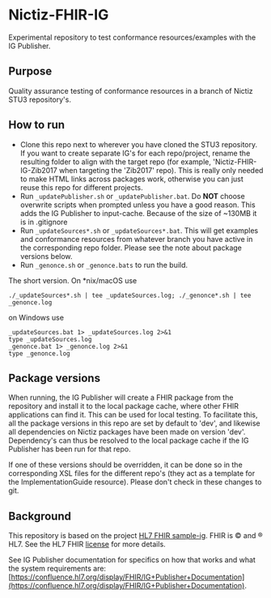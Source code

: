 # Nictiz-FHIR-IG
Experimental repository to test conformance resources/examples with the IG Publisher.

## Purpose
Quality assurance testing of conformance resources in a branch of Nictiz STU3 repository's.

## How to run
* Clone this repo next to wherever you have cloned the STU3 repository. If you want to create separate IG's for each repo/project, rename the resulting folder to align with the target repo (for example, 'Nictiz-FHIR-IG-Zib2017 when targeting the 'Zib2017' repo). This is really only needed to make HTML links across packages work, otherwise you can just reuse this repo for different projects.
* Run `_updatePublisher.sh` or `_updatePublisher.bat`. Do **NOT** choose overwrite scripts when prompted unless you have a good reason. This adds the IG Publisher to input-cache. Because of the size of ~130MB it is in .gitignore
* Run `_updateSources*.sh` or `_updateSources*.bat`. This will get examples and conformance resources from whatever branch you have active in the corresponding repo folder. Please see the note about package versions below. 
* Run `_genonce.sh` or `_genonce.bats` to run the build.

The short version. On *nix/macOS use 
```
./_updateSources*.sh | tee _updateSources.log; ./_genonce*.sh | tee _genonce.log
```

on Windows use

```
_updateSources.bat 1> _updateSources.log 2>&1
type _updateSources.log
_genonce.bat 1> _genonce.log 2>&1
type _genonce.log
```

## Package versions

When running, the IG Publisher will create a FHIR package from the repository and install it to the local package cache, where other FHIR applications can find it. This can be used for local testing. To facilitate this, all the package versions in this repo are set by default to 'dev', and likewise all dependencies on Nictiz packages have been made on version 'dev'. Dependency's can thus be resolved to the local package cache if the IG Publisher has been run for that repo.

If one of these versions should be overridden, it can be done so in the corresponding XSL files for the different repo's (they act as a template for the ImplementationGuide resource). Please don't check in these changes to git.

## Background
This repository is based on the project [HL7 FHIR sample-ig](https://github.com/FHIR/sample-ig). FHIR is © and ® HL7. See the HL7 FHIR [license](http://hl7.org/fhir/license.html) for more details.

See IG Publisher documentation for specifics on how that works and what the system requirements are: [https://confluence.hl7.org/display/FHIR/IG+Publisher+Documentation](https://confluence.hl7.org/display/FHIR/IG+Publisher+Documentation).
